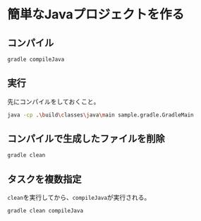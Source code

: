 # 簡単なJavaプロジェクトを作る

## コンパイル

```bash
gradle compileJava
```

## 実行

先にコンパイルをしておくこと。

```bash
java -cp .\build\classes\java\main sample.gradle.GradleMain
```

## コンパイルで生成したファイルを削除

```bash
gradle clean
```

## タスクを複数指定

`clean`を実行してから、`compileJava`が実行される。

```bash
gradle clean compileJava
```
